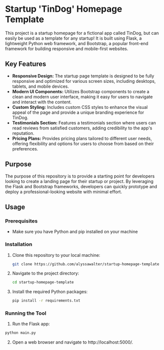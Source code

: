 # Startup 'TinDog' Homepage Template
This project is a startup homepage for a fictional app called TinDog, but can easily be used as a template for any startup! It is built using Flask, a lightweight Python web framework, and Bootstrap, a popular front-end framework for building responsive and mobile-first websites.

## Key Features
- **Responsive Design:** The startup page template is designed to be fully responsive and optimized for various screen sizes, including desktops, tablets, and mobile devices.
- **Modern UI Components:** Utilizes Bootstrap components to create a clean and modern user interface, making it easy for users to navigate and interact with the content.
- **Custom Styling:** Includes custom CSS styles to enhance the visual appeal of the page and provide a unique branding experience for TinDog.
- **Testimonials Section:** Features a testimonials section where users can read reviews from satisfied customers, adding credibility to the app's reputation.
- **Pricing Plans:** Provides pricing plans tailored to different user needs, offering flexibility and options for users to choose from based on their preferences.

## Purpose
The purpose of this repository is to provide a starting point for developers looking to create a landing page for their startup or project. By leveraging the Flask and Bootstrap frameworks, developers can quickly prototype and deploy a professional-looking website with minimal effort.

## Usage
### Prerequisites
- Make sure you have Python and pip installed on your machine

### Installation
1. Clone this repository to your local machine:
   ```bash
   git clone https://github.com/alyssawalter/startup-homepage-template.git
   ```
2. Navigate to the project directory:
   ```bash
   cd startup-homepage-template
   ```
 3. Install the required Python packages:
     ```bash
     pip install -r requirements.txt
     ```
### Running the Tool
1. Run the Flask app:
  ```bash
  python main.py
  ```
2. Open a web browser and navigate to http://localhost:5000/. 

